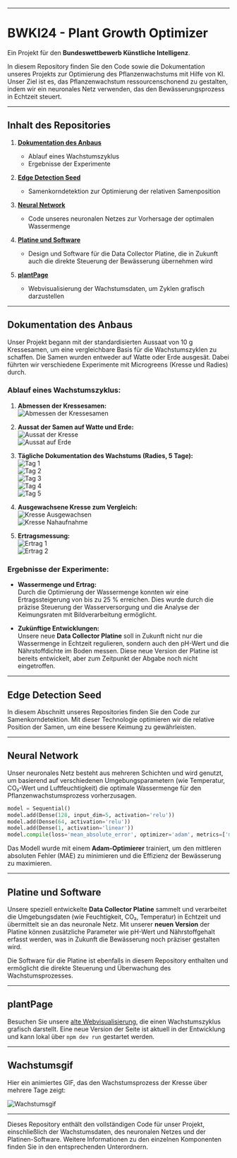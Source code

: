 
---

# **BWKI24 - Plant Growth Optimizer**
Ein Projekt für den **Bundeswettbewerb Künstliche Intelligenz**.

In diesem Repository finden Sie den Code sowie die Dokumentation unseres Projekts zur Optimierung des Pflanzenwachstums mit Hilfe von KI. Unser Ziel ist es, das Pflanzenwachstum ressourcenschonend zu gestalten, indem wir ein neuronales Netz verwenden, das den Bewässerungsprozess in Echtzeit steuert.

---

## **Inhalt des Repositories**

1. [**Dokumentation des Anbaus**](#dokumentation-des-anbaus)  
   - Ablauf eines Wachstumszyklus
   - Ergebnisse der Experimente

2. [**Edge Detection Seed**](#edge-detection-seed)  
   - Samenkorndetektion zur Optimierung der relativen Samenposition

3. [**Neural Network**](#neural-network)  
   - Code unseres neuronalen Netzes zur Vorhersage der optimalen Wassermenge

4. [**Platine und Software**](#platine-und-software)  
   - Design und Software für die Data Collector Platine, die in Zukunft auch die direkte Steuerung der Bewässerung übernehmen wird

5. [**plantPage**](#plantpage)  
   - Webvisualisierung der Wachstumsdaten, um Zyklen grafisch darzustellen

---

## **Dokumentation des Anbaus**

Unser Projekt begann mit der standardisierten Aussaat von 10 g Kressesamen, um eine vergleichbare Basis für die Wachstumszyklen zu schaffen. Die Samen wurden entweder auf Watte oder Erde ausgesät. Dabei führten wir verschiedene Experimente mit Microgreens (Kresse und Radies) durch.

### **Ablauf eines Wachstumszyklus:**
1. **Abmessen der Kressesamen:**  
   ![Abmessen der Kressesamen](/Dokumentation%20des%20Anbaus/Abmessen%20der%20Kressesamen.jpeg)

2. **Aussat der Samen auf Watte und Erde:**  
   ![Aussat der Kresse](/Dokumentation%20des%20Anbaus/Aussat%20der%20Kressesamen.jpeg)  
   ![Aussat auf Erde](/Dokumentation%20des%20Anbaus/Test%20aufbau%20in%20Gewächshaus.jpeg)

3. **Tägliche Dokumentation des Wachstums (Radies, 5 Tage):**  
   ![Tag 1](/Dokumentation%20des%20Anbaus/Microgreens%20Test%20(Tag%201).jpeg)  
   ![Tag 2](/Dokumentation%20des%20Anbaus/Microgreens%20Test%20(Tag%202).jpeg)  
   ![Tag 3](/Dokumentation%20des%20Anbaus/Microgreens%20Test%20(Tag%203).jpeg)  
   ![Tag 4](/Dokumentation%20des%20Anbaus/Microgreens%20Test%20(Tag%204).jpeg)  
   ![Tag 5](/Dokumentation%20des%20Anbaus/Microgreens%20Test%20(Tag%205).jpeg)

4. **Ausgewachsene Kresse zum Vergleich:**  
   ![Kresse Ausgewachsen](/Dokumentation%20des%20Anbaus/Kresse%20Ausgewachsen.jpeg)  
   ![Kresse Nahaufnahme](/Dokumentation%20des%20Anbaus/Nahaufnahme%20Kresse.jpeg)

5. **Ertragsmessung:**  
   ![Ertrag 1](/Dokumentation%20des%20Anbaus/Abwiegen%20des%20Ertrags%201.jpeg)  
   ![Ertrag 2](/Dokumentation%20des%20Anbaus/Abwiegen%20des%20Ertrags%202.jpeg)

### **Ergebnisse der Experimente:**
- **Wassermenge und Ertrag:**  
  Durch die Optimierung der Wassermenge konnten wir eine Ertragssteigerung von bis zu 25 % erreichen. Dies wurde durch die präzise Steuerung der Wasserversorgung und die Analyse der Keimungsraten mit Bildverarbeitung ermöglicht.

- **Zukünftige Entwicklungen:**  
  Unsere neue **Data Collector Platine** soll in Zukunft nicht nur die Wassermenge in Echtzeit regulieren, sondern auch den pH-Wert und die Nährstoffdichte im Boden messen. Diese neue Version der Platine ist bereits entwickelt, aber zum Zeitpunkt der Abgabe noch nicht eingetroffen.

---

## **Edge Detection Seed**
In diesem Abschnitt unseres Repositories finden Sie den Code zur Samenkorndetektion. Mit dieser Technologie optimieren wir die relative Position der Samen, um eine bessere Keimung zu gewährleisten.

---

## **Neural Network**
Unser neuronales Netz besteht aus mehreren Schichten und wird genutzt, um basierend auf verschiedenen Umgebungsparametern (wie Temperatur, CO₂-Wert und Luftfeuchtigkeit) die optimale Wassermenge für den Pflanzenwachstumsprozess vorherzusagen.

```python
model = Sequential()
model.add(Dense(128, input_dim=5, activation='relu'))
model.add(Dense(64, activation='relu'))
model.add(Dense(1, activation='linear'))
model.compile(loss='mean_absolute_error', optimizer='adam', metrics=['mae'])
```
Das Modell wurde mit einem **Adam-Optimierer** trainiert, um den mittleren absoluten Fehler (MAE) zu minimieren und die Effizienz der Bewässerung zu maximieren.

---

## **Platine und Software**
Unsere speziell entwickelte **Data Collector Platine** sammelt und verarbeitet die Umgebungsdaten (wie Feuchtigkeit, CO₂, Temperatur) in Echtzeit und übermittelt sie an das neuronale Netz. Mit unserer **neuen Version** der Platine können zusätzliche Parameter wie pH-Wert und Nährstoffgehalt erfasst werden, was in Zukunft die Bewässerung noch präziser gestalten wird.

Die Software für die Platine ist ebenfalls in diesem Repository enthalten und ermöglicht die direkte Steuerung und Überwachung des Wachstumsprozesses.

---

## **plantPage**
Besuchen Sie unsere [alte Webvisualisierung](https://hou-mea.com/dataVisualizer/main.html), die einen Wachstumszyklus grafisch darstellt. Eine neue Version der Seite ist aktuell in der Entwicklung und kann lokal über `npm dev run` gestartet werden.

---

## **Wachstumsgif**
Hier ein animiertes GIF, das den Wachstumsprozess der Kresse über mehrere Tage zeigt:

![Wachstumsgif](/Wachstum.gif)

---

Dieses Repository enthält den vollständigen Code für unser Projekt, einschließlich der Wachstumsdaten, des neuronalen Netzes und der Platinen-Software. Weitere Informationen zu den einzelnen Komponenten finden Sie in den entsprechenden Unterordnern.

